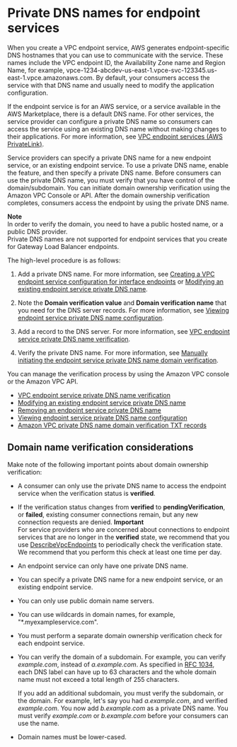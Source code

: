 # Private DNS names for endpoint services<a name="verify-domains"></a>

When you create a VPC endpoint service, AWS generates endpoint\-specific DNS hostnames that you can use to communicate with the service\. These names include the VPC endpoint ID, the Availability Zone name and Region Name, for example, vpce\-1234\-abcdev\-us\-east\-1\.vpce\-svc\-123345\.us\-east\-1\.vpce\.amazonaws\.com\. By default, your consumers access the service with that DNS name and usually need to modify the application configuration\.

If the endpoint service is for an AWS service, or a service available in the AWS Marketplace, there is a default DNS name\. For other services, the service provider can configure a private DNS name so consumers can access the service using an existing DNS name without making changes to their applications\. For more information, see [VPC endpoint services \(AWS PrivateLink\)](endpoint-service.md)\.

Service providers can specify a private DNS name for a new endpoint service, or an existing endpoint service\. To use a private DNS name, enable the feature, and then specify a private DNS name\. Before consumers can use the private DNS name, you must verify that you have control of the domain/subdomain\. You can initiate domain ownership verification using the Amazon VPC Console or API\. After the domain ownership verification completes, consumers access the endpoint by using the private DNS name\.

**Note**  
In order to verify the domain, you need to have a public hosted name, or a public DNS provider\.  
Private DNS names are not supported for endpoint services that you create for Gateway Load Balancer endpoints\.

The high\-level procedure is as follows:

1. Add a private DNS name\. For more information, see [Creating a VPC endpoint service configuration for interface endpoints](create-endpoint-service.md) or [Modifying an existing endpoint service private DNS name](modify-vpc-endpoint-service-dns-name.md)\.

1. Note the **Domain verification value** and **Domain verification name** that you need for the DNS server records\. For more information, see [Viewing endpoint service private DNS name configuration](view-vpc-endpoint-service-dns-name.md)\.

1. Add a record to the DNS server\. For more information, see [VPC endpoint service private DNS name verification](endpoint-services-dns-validation.md)\.

1. Verify the private DNS name\. For more information, see [Manually initiating the endpoint service private DNS name domain verification](verify-vpc-endpoint-service-dns-name.md)\.

You can manage the verification process by using the Amazon VPC console or the Amazon VPC API\.
+ [VPC endpoint service private DNS name verification](endpoint-services-dns-validation.md)
+ [Modifying an existing endpoint service private DNS name](modify-vpc-endpoint-service-dns-name.md)
+ [Removing an endpoint service private DNS name](remove-vpc-endpoint-service-dns-name.md)
+ [Viewing endpoint service private DNS name configuration](view-vpc-endpoint-service-dns-name.md)
+ [Amazon VPC private DNS name domain verification TXT records](dns-txt-records.md)

## Domain name verification considerations<a name="considerations"></a>

Make note of the following important points about domain ownership verification:
+ A consumer can only use the private DNS name to access the endpoint service when the verification status is **verified**\.
+ If the verification status changes from **verified** to **pendingVerification**, or **failed**, existing consumer connections remain, but any new connection requests are denied\.
**Important**  
For service providers who are concerned about connections to endpoint services that are no longer in the **verified** state, we recommend that you use [DescribeVpcEndpoints](https://docs.aws.amazon.com/AWSEC2/latest/APIReference/API_DescribeVpcEndpoints.html) to periodically check the verification state\. We recommend that you perform this check at least one time per day\.
+ An endpoint service can only have one private DNS name\.
+ You can specify a private DNS name for a new endpoint service, or an existing endpoint service\.
+ You can only use public domain name servers\.
+ You can use wildcards in domain names, for example, "\*\.myexampleservice\.com"\.
+ You must perform a separate domain ownership verification check for each endpoint service\. 
+ You can verify the domain of a subdomain\. For example, you can verify *example\.com*, instead of *a\.example\.com*\. As specified in [RFC 1034](https://tools.ietf.org/html/rfc1034#section-3.6), each DNS label can have up to 63 characters and the whole domain name must not exceed a total length of 255 characters\. 

  If you add an additional subdomain, you must verify the subdomain, or the domain\. For example, let's say you had *a\.example\.com*, and verified *example\.com*\. You now add *b\.example\.com* as a private DNS name\. You must verify *example\.com* or *b\.example\.com* before your consumers can use the name\.
+ Domain names must be lower\-cased\.